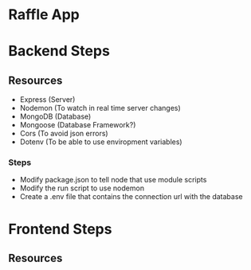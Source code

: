 # Raffle App

# Backend Steps

## Resources

- Express (Server)
- Nodemon (To watch in real time server changes)
- MongoDB (Database)
- Mongoose (Database Framework?)
- Cors (To avoid json errors)
- Dotenv (To be able to use enviropment variables)

### Steps

- Modify package.json to tell node that use module scripts
- Modify the run script to use nodemon
- Create a .env file that contains the connection url with the database

# Frontend Steps

## Resources
